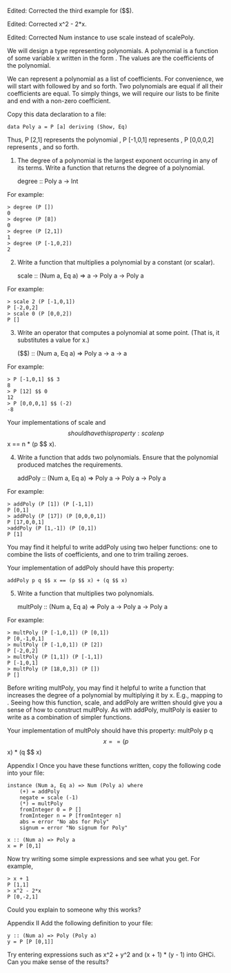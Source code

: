 Edited: Corrected the third example for ($$).

Edited: Corrected x^2 - 2*x.

Edited: Corrected Num instance to use scale instead of scalePoly.

We will design a type representing polynomials. A polynomial is a function of some variable x written in the form . The values  are the coefficients of the polynomial.

We can represent a polynomial as a list of coefficients. For convenience, we will start with  followed by  and so forth. Two polynomials are equal if all their coefficients are equal. To simply things, we will require our lists to be finite and end with a non-zero coefficient.

Copy this data declaration to a file:

    data Poly a = P [a] deriving (Show, Eq)

Thus, P [2,1] represents the polynomial , P [-1,0,1] represents , P [0,0,0,2] represents , and so forth.

1. The degree of a polynomial is the largest exponent occurring in any of its terms. Write a function that returns the degree of a polynomial.

    degree :: Poly a -> Int

For example:
```
> degree (P [])
0
> degree (P [8])
0
> degree (P [2,1])
1
> degree (P [-1,0,2])
2
```
2. Write a function that multiplies a polynomial by a constant (or scalar).

    scale :: (Num a, Eq a) => a -> Poly a -> Poly a

For example:
```
> scale 2 (P [-1,0,1])
P [-2,0,2]
> scale 0 (P [0,0,2])
P []
```
3. Write an operator that computes a polynomial at some point. (That is, it substitutes a value for x.)

    ($$) :: (Num a, Eq a) => Poly a -> a -> a

For example:
```
> P [-1,0,1] $$ 3
8
> P [12] $$ 0
12
> P [0,0,0,1] $$ (-2)
-8
```
Your implementations of scale and $$ should have this property: scale n p $$ x == n * (p $$ x).

4. Write a function that adds two polynomials. Ensure that the polynomial produced matches the requirements.

    addPoly :: (Num a, Eq a) => Poly a -> Poly a -> Poly a

For example:
```
> addPoly (P [1]) (P [-1,1])
P [0,1]
> addPoly (P [17]) (P [0,0,0,1])
P [17,0,0,1]
>addPoly (P [1,-1]) (P [0,1])
P [1]
```
You may find it helpful to write addPoly using two helper functions: one to combine the lists of coefficients, and one to trim trailing zeroes.

Your implementation of addPoly should have this property: 

    addPoly p q $$ x == (p $$ x) + (q $$ x)

5. Write a function that multiplies two polynomials.

    multPoly :: (Num a, Eq a) => Poly a -> Poly a -> Poly a

For example:
```
> multPoly (P [-1,0,1]) (P [0,1])
P [0,-1,0,1]
> multPoly (P [-1,0,1]) (P [2])
P [-2,0,2]
> multPoly (P [1,1]) (P [-1,1])
P [-1,0,1]
> multPoly (P [18,0,3]) (P [])
P []
```
Before writing multPoly, you may find it helpful to write a function that increases the degree of a polynomial by multiplying it by x. E.g., mapping  to . Seeing how this function, scale, and addPoly are written should give you a sense of how to construct multPoly. As with addPoly, multPoly is easier to write as a combination of simpler functions.

Your implementation of multPoly should have this property: 
    multPoly p q $$ x == (p $$ x) * (q $$ x)

Appendix I
Once you have these functions written, copy the following code into your file:
```
instance (Num a, Eq a) => Num (Poly a) where
    (+) = addPoly
    negate = scale (-1)
    (*) = multPoly
    fromInteger 0 = P []
    fromInteger n = P [fromInteger n]
    abs = error "No abs for Poly"
    signum = error "No signum for Poly"

x :: (Num a) => Poly a
x = P [0,1]
```
Now try writing some simple expressions and see what you get. For example,

```
> x + 1
P [1,1]
> x^2 - 2*x
P [0,-2,1]
```
Could you explain to someone why this works?

Appendix II
Add the following definition to your file:
```
y :: (Num a) => Poly (Poly a)
y = P [P [0,1]]
```
Try entering expressions such as x^2 + y^2 and (x + 1) * (y - 1) into GHCi. Can you make sense of the results?
